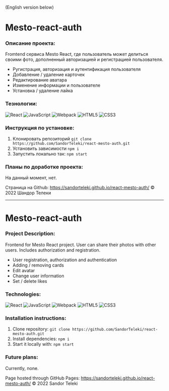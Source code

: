 (English version below)

# Mesto-react-auth

### Описание проекта:
Fromtend сервиса Mesto React, где пользователь может делиться своими фото, дополненный авторизацией и регистрацией пользователя.

- Ругистрация, авторизация и аутентификация пользователя
- Добавление / удаление карточек 
- Редактирование аватара
- Изменение информации и пользователе 
- Установка / удаление лайка

### Тезнологии:
![React](https://img.shields.io/badge/-React-090909?style=for-the-badge&logo=React)
![JavaScript](https://img.shields.io/badge/-JavaScript-090909?style=for-the-badge&logo=JavaScript)
![Webpack](https://img.shields.io/badge/-Webpack-090909?style=for-the-badge&logo=Webpack)
![HTML5](https://img.shields.io/badge/-HTML5-090909?style=for-the-badge&logo=HTML5)
![CSS3](https://img.shields.io/badge/-CSS3-090909?style=for-the-badge&logo=CSS3)

### Инструкция по установке:
1. Клонировать репозиторий
`git clone https://github.com/SandorTeleki/react-mesto-auth.git`
2. Установить зависимости
`npm i`
3. Запустить локально так:
`npm start`

### Планы по доработке проекта:
На данный момент, нет.

Страница на Github: https://sandorteleki.github.io/react-mesto-auth/
&copy; 2022 Шандор Телеки

-------------------

# Mesto-react-auth

### Project Description:
Frontend for Mesto React project. User can share their photos with other users. Includes authorization and registration.

- User registration, authorization and authentication
- Adding / removing cards 
- Edit avatar
- Change user information 
- Set / delete likes

### Technologies:
![React](https://img.shields.io/badge/-React-090909?style=for-the-badge&logo=React)
![JavaScript](https://img.shields.io/badge/-JavaScript-090909?style=for-the-badge&logo=JavaScript)
![Webpack](https://img.shields.io/badge/-Webpack-090909?style=for-the-badge&logo=Webpack)
![HTML5](https://img.shields.io/badge/-HTML5-090909?style=for-the-badge&logo=HTML5)
![CSS3](https://img.shields.io/badge/-CSS3-090909?style=for-the-badge&logo=CSS3)

### Installation instructions:
1. Clone repository:
`git clone https://github.com/SandorTeleki/react-mesto-auth.git`
2. Install dependencies:
`npm i`
3. Start it locally with:
`npm start`

### Future plans:
Currently, none.

Page hosted through GitHub Pages: https://sandorteleki.github.io/react-mesto-auth/
&copy; 2022 Sandor Teleki
